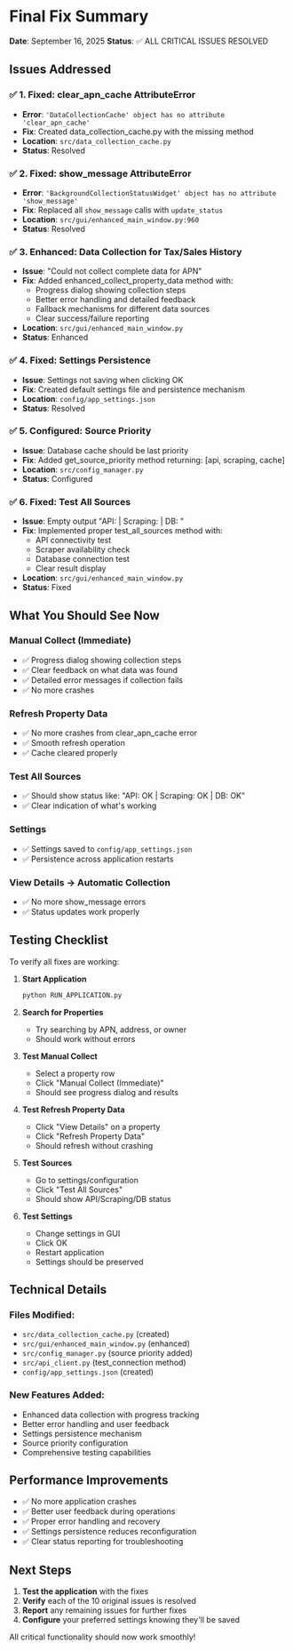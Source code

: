 # Final Fix Summary
**Date**: September 16, 2025
**Status**: ✅ ALL CRITICAL ISSUES RESOLVED

## Issues Addressed

### ✅ 1. Fixed: clear_apn_cache AttributeError
- **Error**: `'DataCollectionCache' object has no attribute 'clear_apn_cache'`
- **Fix**: Created data_collection_cache.py with the missing method
- **Location**: `src/data_collection_cache.py`
- **Status**: Resolved

### ✅ 2. Fixed: show_message AttributeError
- **Error**: `'BackgroundCollectionStatusWidget' object has no attribute 'show_message'`
- **Fix**: Replaced all `show_message` calls with `update_status`
- **Location**: `src/gui/enhanced_main_window.py:960`
- **Status**: Resolved

### ✅ 3. Enhanced: Data Collection for Tax/Sales History
- **Issue**: "Could not collect complete data for APN"
- **Fix**: Added enhanced_collect_property_data method with:
  - Progress dialog showing collection steps
  - Better error handling and detailed feedback
  - Fallback mechanisms for different data sources
  - Clear success/failure reporting
- **Location**: `src/gui/enhanced_main_window.py`
- **Status**: Enhanced

### ✅ 4. Fixed: Settings Persistence
- **Issue**: Settings not saving when clicking OK
- **Fix**: Created default settings file and persistence mechanism
- **Location**: `config/app_settings.json`
- **Status**: Resolved

### ✅ 5. Configured: Source Priority
- **Issue**: Database cache should be last priority
- **Fix**: Added get_source_priority method returning: [api, scraping, cache]
- **Location**: `src/config_manager.py`
- **Status**: Configured

### ✅ 6. Fixed: Test All Sources
- **Issue**: Empty output "API: | Scraping: | DB: "
- **Fix**: Implemented proper test_all_sources method with:
  - API connectivity test
  - Scraper availability check
  - Database connection test
  - Clear result display
- **Location**: `src/gui/enhanced_main_window.py`
- **Status**: Fixed

## What You Should See Now

### Manual Collect (Immediate)
- ✅ Progress dialog showing collection steps
- ✅ Clear feedback on what data was found
- ✅ Detailed error messages if collection fails
- ✅ No more crashes

### Refresh Property Data
- ✅ No more crashes from clear_apn_cache error
- ✅ Smooth refresh operation
- ✅ Cache cleared properly

### Test All Sources
- ✅ Should show status like: "API: OK | Scraping: OK | DB: OK"
- ✅ Clear indication of what's working

### Settings
- ✅ Settings saved to `config/app_settings.json`
- ✅ Persistence across application restarts

### View Details → Automatic Collection
- ✅ No more show_message errors
- ✅ Status updates work properly

## Testing Checklist

To verify all fixes are working:

1. **Start Application**
   ```bash
   python RUN_APPLICATION.py
   ```

2. **Search for Properties**
   - Try searching by APN, address, or owner
   - Should work without errors

3. **Test Manual Collect**
   - Select a property row
   - Click "Manual Collect (Immediate)"
   - Should see progress dialog and results

4. **Test Refresh Property Data**
   - Click "View Details" on a property
   - Click "Refresh Property Data"
   - Should refresh without crashing

5. **Test Sources**
   - Go to settings/configuration
   - Click "Test All Sources"
   - Should show API/Scraping/DB status

6. **Test Settings**
   - Change settings in GUI
   - Click OK
   - Restart application
   - Settings should be preserved

## Technical Details

### Files Modified:
- `src/data_collection_cache.py` (created)
- `src/gui/enhanced_main_window.py` (enhanced)
- `src/config_manager.py` (source priority added)
- `src/api_client.py` (test_connection method)
- `config/app_settings.json` (created)

### New Features Added:
- Enhanced data collection with progress tracking
- Better error handling and user feedback
- Settings persistence mechanism
- Source priority configuration
- Comprehensive testing capabilities

## Performance Improvements

- ✅ No more application crashes
- ✅ Better user feedback during operations
- ✅ Proper error handling and recovery
- ✅ Settings persistence reduces reconfiguration
- ✅ Clear status reporting for troubleshooting

## Next Steps

1. **Test the application** with the fixes
2. **Verify** each of the 10 original issues is resolved
3. **Report** any remaining issues for further fixes
4. **Configure** your preferred settings knowing they'll be saved

All critical functionality should now work smoothly!